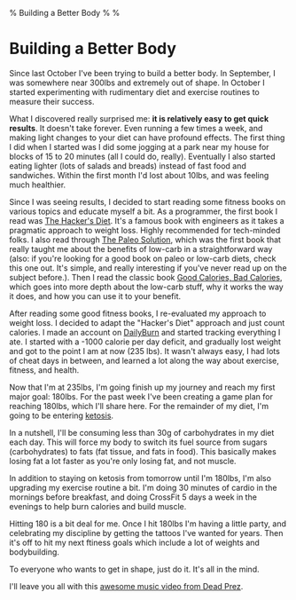 % Building a Better Body
%
%

# Building a Better Body

Since last October I've been trying to build a better body. In September, I was
somewhere near 300lbs and extremely out of shape. In October I started
experimenting with rudimentary diet and exercise routines to measure their
success.

What I discovered really surprised me: **it is relatively easy to get quick
results**. It doesn't take forever. Even running a few times a week, and making
light changes to your diet can have profound effects. The first thing I did when
I started was I did some jogging at a park near my house for blocks of 15 to 20
minutes (all I could do, really). Eventually I also started eating lighter (lots
of salads and breads) instead of fast food and sandwiches. Within the first
month I'd lost about 10lbs, and was feeling much healthier.

Since I was seeing results, I decided to start reading some fitness books on
various topics and educate myself a bit. As a programmer, the first book I read
was [The Hacker's Diet][]. It's a famous book with engineers as it takes a
pragmatic approach to weight loss. Highly recommended for tech-minded folks. I
also read through [The Paleo Solution][], which was the first book that really
taught me about the benefits of low-carb in a straightforward way (also: if
you're looking for a good book on paleo or low-carb diets, check this one out.
It's simple, and really interesting if you've never read up on the subject
before.). Then I read the classic book [Good Calories, Bad Calories][], which
goes into more depth about the low-carb stuff, why it works the way it does, and
how you can use it to your benefit.

After reading some good fitness books, I re-evaluated my approach to weight
loss. I decided to adapt the "Hacker's Diet" approach and just count calories. I
made an account on [DailyBurn][] and started tracking everything I ate. I
started with a -1000 calorie per day deficit, and gradually lost weight and got
to the point I am at now (235 lbs). It wasn't always easy, I had lots of cheat
days in between, and learned a lot along the way about exercise, fitness, and
health.

Now that I'm at 235lbs, I'm going finish up my journey and reach my first major
goal: 180lbs. For the past week I've been creating a game plan for reaching
180lbs, which I'll share here. For the remainder of my diet, I'm going to be
entering [ketosis][].

In a nutshell, I'll be consuming less than 30g of carbohydrates in my diet each
day. This will force my body to switch its fuel source from sugars
(carbohydrates) to fats (fat tissue, and fats in food). This basically makes
losing fat a lot faster as you're only losing fat, and not muscle.

In addition to staying on ketosis from tomorrow until I'm 180lbs, I'm also
upgrading my exercise routine a bit. I'm doing 30 minutes of cardio in the
mornings before breakfast, and doing CrossFit 5 days a week in the evenings to
help burn calories and build muscle.

Hitting 180 is a bit deal for me. Once I hit 180lbs I'm having a little party,
and celebrating my discipline by getting the tattoos I've wanted for years. Then
it's off to hit my next ftiness goals which include a lot of weights and
bodybuilding.

To everyone who wants to get in shape, just do it. It's all in the mind.

I'll leave you all with this [awesome music video from Dead Prez][].

  [The Hacker's Diet]: http://www.fourmilab.ch/hackdiet/ "The Hacker's Diet"
  [The Paleo Solution]: http://rcm.amazon.com/e/cm?lt1=_blank&bc1=000000&IS2=1&bg1=FFFFFF&fc1=000000&lc1=0000FF&t=projectb14ck-20&o=1&p=8&l=as4&m=amazon&f=ifr&ref=ss_til&asins=0982565844
    "The Paleo Solution"
  [Good Calories, Bad Calories]: http://rcm.amazon.com/e/cm?lt1=_blank&bc1=000000&IS2=1&bg1=FFFFFF&fc1=000000&lc1=0000FF&t=projectb14ck-20&o=1&p=8&l=as4&m=amazon&f=ifr&ref=ss_til&asins=1400033462
    "Good Calories, Bad Calories"
  [DailyBurn]: http://dailyburn.com/ "DailyBurn"
  [ketosis]: http://forum.bodybuilding.com/showthread.php?t=132598293 "ketosis"
  [awesome music video from Dead Prez]: http://www.youtube.com/watch?v=8nartK6wodo
    "Back on my Regimen"

